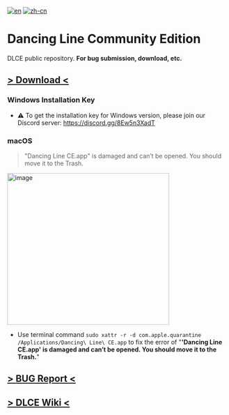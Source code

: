 [![en](https://img.shields.io/badge/lang-en-blue.svg)](README.md)
[![zh-cn](https://img.shields.io/badge/语言-简体中文-red.svg)](README-zh-cn.md)

# Dancing Line Community Edition
DLCE public repository. **For bug submission, download, etc.**

## [> Download <](https://github.com/DL-Community/DancingLine-CommunityEdition/releases)
### Windows Installation Key

- ⚠️ To get the installation key for Windows version, please join our Discord server: https://discord.gg/8Ew5n3XadT

### macOS
> "Dancing Line CE.app" is damaged and can’t be opened. You should move it to the Trash.

<img width="372" height="348" alt="image" src="https://github.com/user-attachments/assets/ac5b2dbc-a23c-43e4-a48e-34281d96b771" />

- Use terminal command `sudo xattr -r -d com.apple.quarantine /Applications/Dancing\ Line\ CE.app` to fix the error of "**'Dancing Line CE.app' is damaged and can’t be opened. You should move it to the Trash.**"
  

## [> BUG Report <](https://github.com/DL-Community/DancingLine-CommunityEdition/issues/new/choose)

## [> DLCE Wiki <](https://dl-community.github.io/Docs/#/en/home)
